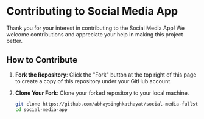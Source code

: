 # Contributing to Social Media App

Thank you for your interest in contributing to the Social Media App! We welcome contributions and appreciate your help in making this project better.

## How to Contribute

1. **Fork the Repository**: Click the "Fork" button at the top right of this page to create a copy of this repository under your GitHub account.

2. **Clone Your Fork**: Clone your forked repository to your local machine.
   ```bash
   git clone https://github.com/abhaysinghkathayat/social-media-fullstack-app.git
   cd social-media-app
